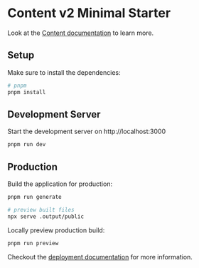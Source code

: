 # Content v2 Minimal Starter

Look at the [Content documentation](https://content.nuxt.com/) to learn more.

## Setup

Make sure to install the dependencies:

```bash
# pnpm
pnpm install
```

## Development Server

Start the development server on http://localhost:3000

```bash
pnpm run dev
```

## Production

Build the application for production:

```bash
pnpm run generate

# preview built files
npx serve .output/public
```

Locally preview production build:

```bash
pnpm run preview
```

Checkout the [deployment documentation](https://nuxt.com/docs/getting-started/deployment) for more information.
